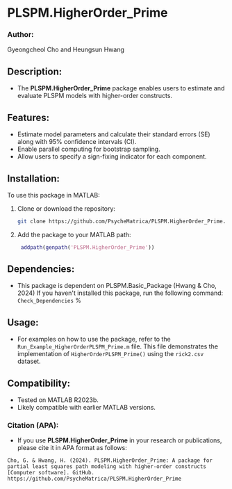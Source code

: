 # PLSPM.HigherOrder_Prime

### Author:
Gyeongcheol Cho and Heungsun Hwang

## Description:
- The **PLSPM.HigherOrder_Prime** package enables users to estimate and evaluate PLSPM models with higher-order constructs.

## Features:
- Estimate model parameters and calculate their standard errors (SE) along with 95% confidence intervals (CI).
- Enable parallel computing for bootstrap sampling.
- Allow users to specify a sign-fixing indicator for each component.

## Installation:
To use this package in MATLAB:
1. Clone or download the repository:
   ```bash
   git clone https://github.com/PsycheMatrica/PLSPM.HigherOrder_Prime.git
   ```
2. Add the package to your MATLAB path:
   ```matlab
    addpath(genpath('PLSPM.HigherOrder_Prime'))
   ```
## Dependencies:
- This package is dependent on PLSPM.Basic_Package (Hwang & Cho, 2024) If you haven't installed this package, run the following command: `Check_Dependencies`                                          %

## Usage:
- For examples on how to use the package, refer to the `Run_Example_HigherOrderPLSPM_Prime.m` file. This file demonstrates the implementation of `HigherOrderPLSPM_Prime()` using the `rick2.csv` dataset.

## Compatibility:
- Tested on MATLAB R2023b.
- Likely compatible with earlier MATLAB versions.

### Citation (APA):
- If you use **PLSPM.HigherOrder_Prime** in your research or publications, please cite it in APA format as follows:

```plaintext
Cho, G. & Hwang, H. (2024). PLSPM.HigherOrder_Prime: A package for partial least squares path modeling with higher-order constructs [Computer software]. GitHub. https://github.com/PsycheMatrica/PLSPM.HigherOrder_Prime
```
